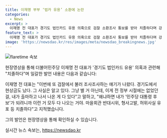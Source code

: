 ```yaml
---
title: 이재명 부부 ‘법카 유용’ 소환에 논란
categories:
  - News
excerpt: >
  이재명 전 대표가 경기도 법인카드 유용 의혹으로 검찰 소환조사 통보를 받아 치졸하다며 강하게 일갈했습니다. 이 관련된 전체 발언 내용은 [현장영상]에서 확인할 수 있습니다. 클릭해서 자세한 내용을 확인해보세요!
feature_text: >
  이재명 전 대표가 경기도 법인카드 유용 의혹으로 검찰 소환조사 통보를 받아 치졸하다며 강하게 일갈했습니다. 이 관련된 전체 발언 내용은 [현장영상]에서 확인할 수 있습니다. 클릭해서 자세한 내용을 확인해보세요!
image: 'https://newsdao.kr/res/images/meta/newsdao_breakingnews.jpg'
---
```


<p><img src="https://newsdao.kr/res/images/meta/newsdao_breakingnews.jpg" alt="flaretime 속보" /></p>

<p>현장영상을 통해 더불어민주당 이재명 전 대표가 '경기도 법인카드 유용' 의혹과 관련해 "치졸하다"며 일갈한 발언 내용은 다음과 같습니다:</p>

<p data-ke-size="size16"></p>

<p>이재명 전 대표는 "이번에 또 검찰에서 불러 조사조사하는 얘기가 나왔다. 경기도에서 현상금도 났다. 그 사실은 알고 있다. 그냥 별 거 아닌데, 이게 전 정부 시절에는 없었던 걸, 내가 출마하고 나서 나온 게 다 있다"고 말하고, "왜냐하면 내가 '민주당 대통령 후보'가 되려니까 이런 거 모두 다 나오는 거야. 마을회관 반대시위, 형사고발, 허위사실 유포 등 치졸하다"고 지적했습니다.</p>

<p data-ke-size="size16"></p>

<p>그의 발언은 현장영상을 통해 확인하실 수 있습니다.</p>
실시간 뉴스 속보는, <a href="https://newsdao.kr" rel="dofollow">https://newsdao.kr</a>


